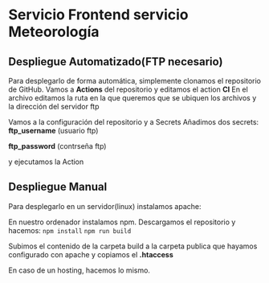 # Servicio Frontend servicio Meteorología



## Despliegue Automatizado(FTP necesario)
Para desplegarlo de forma automática, simplemente clonamos el repositorio de GitHub.
Vamos a **Actions** del repositorio y editamos el action **CI**
En el archivo editamos la ruta en la que queremos que se ubiquen los archivos y la dirección del servidor ftp

Vamos a la configuración del repositorio y a Secrets
Añadimos dos secrets:
**ftp_username** (usuario ftp)

**ftp_password** (contrseña ftp)

y ejecutamos la Action


## Despliegue Manual
Para desplegarlo en un servidor(linux) instalamos apache:

En nuestro ordenador instalamos npm.
Descargamos el repositorio y hacemos:
``npm install``
``npm run build ``

Subimos el contenido de la carpeta build a la carpeta publica que hayamos configurado con apache
y copiamos el **.htaccess**

En caso de un hosting, hacemos lo mismo.
